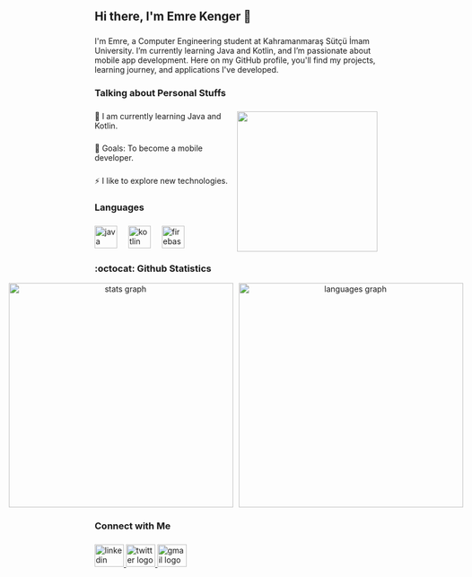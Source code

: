 <h2 align="left">Hi there, I'm Emre Kenger 👋</h2>

###

<p align="left">I'm Emre, a Computer Engineering student at Kahramanmaraş Sütçü İmam University. I’m currently learning Java and Kotlin, and I’m passionate about mobile app development. Here on my GitHub profile, you'll find my projects, learning journey, and applications I've developed.</p>

###

<h3 align="left">Talking about Personal Stuffs</h3>

###

<img align="right" height="250" src="https://user-images.githubusercontent.com/74038190/212749447-bfb7e725-6987-49d9-ae85-2015e3e7cc41.gif"  />

###

<p align="left">🌱 I am currently learning Java and Kotlin.</p>

###

<p align="left">🥅 Goals: To become a mobile developer.</p>

###

<p align="left">⚡ I like to explore new technologies.</p>

###

<h3 align="left">Languages</h3>

###

<div align="left">
  <img src="https://cdn.jsdelivr.net/gh/devicons/devicon/icons/java/java-original.svg" height="40" alt="java logo"  />
  <img width="12" />
  <img src="https://cdn.jsdelivr.net/gh/devicons/devicon/icons/kotlin/kotlin-original.svg" height="40" alt="kotlin logo"  />
  <img width="12" />
  <img src="https://cdn.jsdelivr.net/gh/devicons/devicon/icons/firebase/firebase-plain.svg" height="40" alt="firebase logo"  />
</div>

###

<h3 align="left">:octocat: Github Statistics</h3>

<div align="center" style="display: flex; justify-content: center; gap: 10px;">
  <img src="https://github-readme-stats.vercel.app/api?username=ekenger&hide_title=false&hide_rank=false&show_icons=true&include_all_commits=true&count_private=true&disable_animations=false&theme=dracula&locale=en&hide_border=false&order=1" width="400" alt="stats graph" />
  <img src="https://github-readme-stats.vercel.app/api/top-langs?username=ekenger&locale=en&hide_title=false&layout=compact&card_width=320&langs_count=5&theme=dracula&hide_border=false&order=2" width="400" alt="languages graph" />
</div>


###

<h3 align="left">Connect with Me</h3>

###

<div align="left">
  <a href="https://www.linkedin.com/in/your-linkedin-profile" target="_blank">
    <img src="https://raw.githubusercontent.com/maurodesouza/profile-readme-generator/master/src/assets/icons/social/linkedin/default.svg" width="52" height="40" alt="linkedin logo" />
  </a>
  <a href="https://twitter.com/your-twitter-profile" target="_blank">
    <img src="https://raw.githubusercontent.com/maurodesouza/profile-readme-generator/master/src/assets/icons/social/twitter/default.svg" width="52" height="40" alt="twitter logo" />
  </a>
  <a href="mailto:emrekngr@icloud.com" target="_blank">
    <img src="https://raw.githubusercontent.com/maurodesouza/profile-readme-generator/master/src/assets/icons/social/gmail/default.svg" width="52" height="40" alt="gmail logo" />
  </a>
</div>

###
